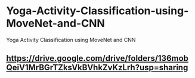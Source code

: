 # Yoga-Activity-Classification-using-MoveNet-and-CNN
Yoga Activity Classification using MoveNet and CNN


## https://drive.google.com/drive/folders/136mobQeiV1MrBGrTZksVkBVhkZvKzLrh?usp=sharing
